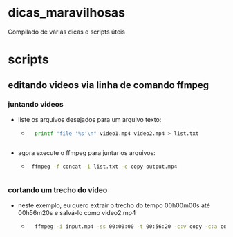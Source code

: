 # dicas_maravilhosas
Compilado de várias dicas e scripts úteis


# scripts

## editando videos via linha de comando ffmpeg

### juntando videos
 - liste os arquivos desejados para um arquivo texto:
   - ```bash
       printf "file '%s'\n" video1.mp4 video2.mp4 > list.txt
    ```
 - agora execute o ffmpeg para juntar os arquivos:
   - ```bash
      ffmpeg -f concat -i list.txt -c copy output.mp4
   ```

### cortando um trecho do video
 - neste exemplo, eu quero extrair o trecho do tempo 00h00m00s até 00h56m20s e salvá-lo como video2.mp4
   - ```bash
       ffmpeg -i input.mp4 -ss 00:00:00 -t 00:56:20 -c:v copy -c:a copy video2.mp4
     ```
